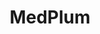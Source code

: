 ---
title: MedPlum
description: Medplum is a headless EHR that makes it easier to build healthcare
  apps quickly with less code.
opinion: Neither good or bad, much the opposite.
link: https://www.medplum.com/
ring: adopt
quadrant: platforms
license: none
projects:
  - mixo
  - ensage
---
